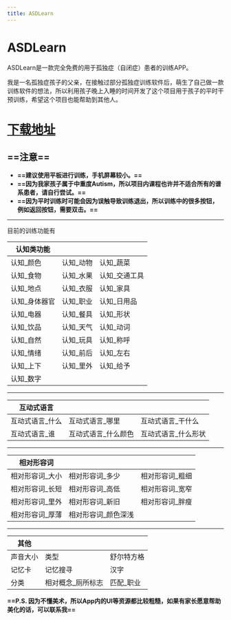 ```yaml
---
title: ASDLearn
---
```


# ASDLearn

ASDLearn是一款完全免费的用于孤独症（自闭症）患者的训练APP。

我是一名孤独症孩子的父亲，在接触过部分孤独症训练软件后，萌生了自己做一款训练软件的想法，所以利用孩子晚上入睡的时间开发了这个项目用于孩子的平时干预训练，希望这个项目也能帮助到其他人。

# [下载地址](https://www.pgyer.com/6oqwJ18R)

## **==注意==**

* **==建议使用平板进行训练，手机屏幕较小。==**
* **==因为我家孩子属于中重度Autism，所以项目内课程也许并不适合所有的谱系患者，请自行尝试。==**
* **==因为平时训练时可能会因为误触导致训练退出，所以训练中的很多按钮，例如返回按钮，需要双击。==**

***

目前的训练功能有

| 认知类功能    |        |          |
| -------- | ------ | -------- |
| 认知\_颜色   | 认知\_动物 | 认知\_蔬菜   |
| 认知\_食物   | 认知\_水果 | 认知\_交通工具 |
| 认知\_地点   | 认知\_衣服 | 认知\_家具   |
| 认知\_身体器官 | 认知\_职业 | 认知\_日用品  |
| 认知\_电器   | 认知\_餐具 | 认知\_形状   |
| 认知\_饮品   | 认知\_天气 | 认知\_动词   |
| 认知\_自然   | 认知\_玩具 | 认知\_称呼   |
| 认知\_情绪   | 认知\_前后 | 认知\_左右   |
| 认知\_上下   | 认知\_里外 | 认知\_给予   |
| 认知\_数字   |        |          |

***

| 互动式语言     |             |             |
| --------- | ----------- | ----------- |
| 互动式语言\_什么 | 互动式语言\_哪里   | 互动式语言\_干什么  |
| 互动式语言\_谁  | 互动式语言\_什么颜色 | 互动式语言\_什么形状 |

***

| 相对形容词     |             |           |
| --------- | ----------- | --------- |
| 相对形容词\_大小 | 相对形容词\_多少   | 相对形容词\_粗细 |
| 相对形容词\_长短 | 相对形容词\_高低   | 相对形容词\_宽窄 |
| 相对形容词\_里外 | 相对形容词\_新旧   | 相对形容词\_胖瘦 |
| 相对形容词\_厚薄 | 相对形容词\_颜色深浅 |           |

***

| 其他   |            |        |
| ---- | ---------- | ------ |
| 声音大小 | 类型         | 舒尔特方格  |
| 记忆卡  | 记忆搜寻       | 汉字     |
| 分类   | 相对概念\_厕所标志 | 匹配\_职业 |

**==P.S. 因为不懂美术，所以App内的UI等资源都比较粗糙，如果有家长愿意帮助美化的话，可以联系我==**
